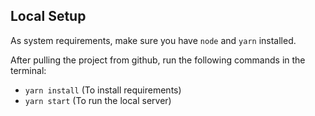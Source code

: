 ## Local Setup

As system requirements, make sure you have `node` and `yarn` installed.

After pulling the project from github, run the following commands in the terminal: 
 - `yarn install` (To install requirements)
 - `yarn start` (To run the local server)
